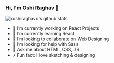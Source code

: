 ### Hi, I'm Oshi Raghav 👋


![xoshiraghavx's github stats](https://github-readme-stats.vercel.app/api?username=xoshiraghavx)



- 🔭 I’m currently working on React Projects
- 🌱 I’m currently learning React
- 👯 I’m looking to collaborate on Web Designing
- 🤔 I’m looking for help with Sass
- 💬 Ask me about HTML, CSS, JS
- ⚡ Fun fact: I love sketching & designing  
